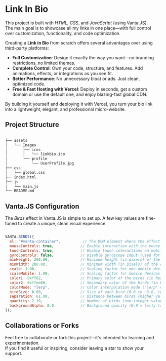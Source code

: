 # Link In Bio

This project is built with *HTML*, *CSS*, and *JavaScript* (using Vanta.JS).  
The main goal is to showcase all my links in one place—with full control over customization, functionality, and code optimization.

Creating a **Link in Bio** from scratch offers several advantages over using third-party platforms:

-  **Full Customization**: Design it exactly the way you want—no branding restrictions, no limited themes.
-  **Complete Control**: Own your code, structure, and features. Add animations, effects, or integrations as you see fit.
-  **Better Performance**: No unnecessary bloat or ads. Just clean, optimized code.
-  **Free & Fast Hosting with Vercel**: Deploy in seconds, get a custom domain or use the default one, and enjoy blazing-fast global CDN.

By building it yourself and deploying it with Vercel, you turn your bio link into a lightweight, elegant, and professional micro-website.

## Project Structure

``` zsh

├── assets
│   └── Images
│       ├── icos
│       │   └── linkbio.ico
│       └── profile
│           └── UserProfile.jpg
├── css
│   └── global.css
├── index.html
├── js
│   └── main.js
└── README.md

``` 

## Vanta.JS Configuration
The *Birds* effect in Vanta.JS is simple to set up. A few key values are fine-tuned to create a unique, clean visual experience.

``` JavaScript

VANTA.BIRDS({
  el: "#vanta-container",          // The DOM element where the effect will be rendered (CSS selector)
  mouseControls: true,            // Enable interaction with the mouse (movement affects animation)
  touchControls: true,            // Enable touch interactions on mobile devices
  gyroControls: false,            // Disable gyroscope input (used for motion on mobile)
  minHeight: 200.00,              // Minimum height (in pixels) of the canvas
  minWidth: 200.00,               // Minimum width (in pixels) of the canvas
  scale: 1.00,                    // Scaling factor for non-mobile devices
  scaleMobile: 1.00,              // Scaling factor for mobile devices
  color1: 0xff82,                 // Primary color of the birds (in hexadecimal)
  color2: 0xffee00,               // Secondary color of the birds (in hexadecimal)
  colorMode: "lerp",              // Color interpolation mode ("lerp" = linear interpolation)
  birdSize: 0.60,                 // Size of each bird (0.0 to ~3.0, relative scale)
  separation: 61.00,              // Distance between birds (higher value = more spread out)
  quantity: 2.10,                 // Number of birds (non-integer values allowed for tuning density)
  backgroundAlpha: 0.0            // Background opacity (0.0 = fully transparent, 1.0 = opaque)
});


``` 

## Collaborations or Forks

Feel free to collaborate or fork this project—it's intended for learning and experimentation.  
If you find it useful or inspiring, consider leaving a star to show your support.
